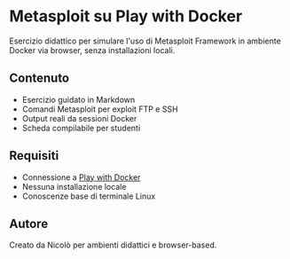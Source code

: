 
# Metasploit su Play with Docker

Esercizio didattico per simulare l'uso di Metasploit Framework in ambiente Docker via browser, senza installazioni locali.

## Contenuto
- Esercizio guidato in Markdown
- Comandi Metasploit per exploit FTP e SSH
- Output reali da sessioni Docker
- Scheda compilabile per studenti

## Requisiti
- Connessione a [Play with Docker](https://labs.play-with-docker.com)
- Nessuna installazione locale
- Conoscenze base di terminale Linux

## Autore
Creato da Nicolò per ambienti didattici e browser-based.
